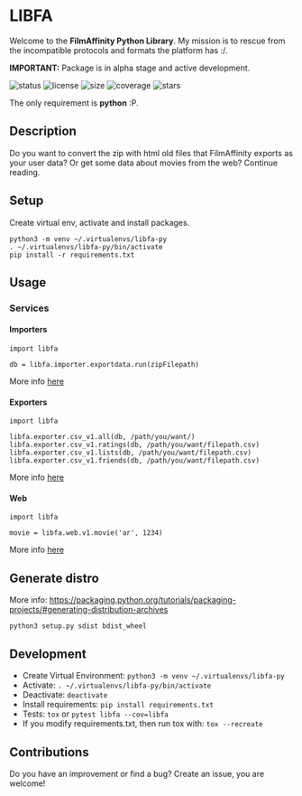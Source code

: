# LIBFA

Welcome to the **FilmAffinity Python Library**. My mission is to rescue from the incompatible protocols and formats the platform has :/.

**IMPORTANT:** Package is in alpha stage and active development.

![status](https://img.shields.io/static/v1?label=status&message=ALPHA&color=yellow)
![license](https://img.shields.io/github/license/andresmazzo/libfa-py)
![size](https://img.shields.io/github/languages/code-size/andresmazzo/libfa-py)
![coverage](https://img.shields.io/static/v1?label=coverage&message=~80%&color=green)
![stars](https://img.shields.io/github/stars/andresmazzo/libfa-py?style=social)

The only requirement is **python** :P.

## Description
Do you want to convert the zip with html old files that FilmAffinity exports as your user data? Or get some data about movies from the web? Continue reading.

## Setup
Create virtual env, activate and install packages.
```
python3 -m venv ~/.virtualenvs/libfa-py
. ~/.virtualenvs/libfa-py/bin/activate
pip install -r requirements.txt
```

## Usage

### Services
#### Importers
```
import libfa

db = libfa.importer.exportdata.run(zipFilepath)
```
More info [here](/docs/importer.md)

#### Exporters
```
import libfa

libfa.exporter.csv_v1.all(db, /path/you/want/)
libfa.exporter.csv_v1.ratings(db, /path/you/want/filepath.csv)
libfa.exporter.csv_v1.lists(db, /path/you/want/filepath.csv)
libfa.exporter.csv_v1.friends(db, /path/you/want/filepath.csv)
```
More info [here](/docs/exporter.md)

#### Web
```
import libfa

movie = libfa.web.v1.movie('ar', 1234)
```
More info [here](/docs/web.md)

## Generate distro
More info: https://packaging.python.org/tutorials/packaging-projects/#generating-distribution-archives
```
python3 setup.py sdist bdist_wheel
```

## Development
- Create Virtual Environment: `python3 -m venv ~/.virtualenvs/libfa-py`
- Activate: `. ~/.virtualenvs/libfa-py/bin/activate`
- Deactivate: `deactivate`
- Install requirements: `pip install requirements.txt`
- Tests: `tox` or `pytest libfa --cov=libfa`
- If you modify requirements.txt, then run tox with: `tox --recreate`

## Contributions
Do you have an improvement or find a bug? Create an issue, you are welcome!


